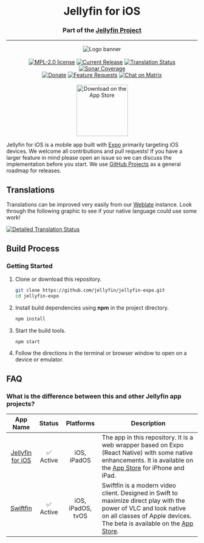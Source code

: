 <h1 align="center">Jellyfin for iOS</h1>
<h3 align="center">Part of the <a href="https://jellyfin.org">Jellyfin Project</a></h3>

---

<p align="center">
<img alt="Logo banner" src="https://raw.githubusercontent.com/jellyfin/jellyfin-ux/master/branding/SVG/banner-logo-solid.svg?sanitize=true"/>
<br/><br/>
<a href="https://github.com/jellyfin/jellyfin-expo/blob/master/LICENSE"><img alt="MPL-2.0 license" src="https://img.shields.io/github/license/jellyfin/jellyfin-expo"></a>
<a href="https://github.com/jellyfin/jellyfin-expo/releases"><img alt="Current Release" src="https://img.shields.io/github/release/jellyfin/jellyfin-expo.svg"/></a>
<a href="https://translate.jellyfin.org/projects/jellyfin/jellyfin-expo/?utm_source=widget">
<img alt="Translation Status" src="https://translate.jellyfin.org/widgets/jellyfin/-/jellyfin-expo/svg-badge.svg"/>
</a>
<a href="https://sonarcloud.io/component_measures?metric=coverage&id=jellyfin_jellyfin-expo">
<img alt="Sonar Coverage" src="https://img.shields.io/sonar/coverage/jellyfin_jellyfin-expo/master?server=https%3A%2F%2Fsonarcloud.io">
</a>
<br/>
<a href="https://opencollective.com/jellyfin"><img alt="Donate" src="https://img.shields.io/opencollective/all/jellyfin.svg?label=backers"/></a>
<a href="https://features.jellyfin.org"><img alt="Feature Requests" src="https://img.shields.io/badge/fider-vote%20on%20features-success.svg"/></a>
<a href="https://matrix.to/#/+jellyfin:matrix.org"><img alt="Chat on Matrix" src="https://img.shields.io/matrix/jellyfin:matrix.org.svg?logo=matrix"/></a>
<br/><br/>
<a href="https://apps.apple.com/us/app/jellyfin-mobile/id1480192618?mt=8"><img width="135" src="https://linkmaker.itunes.apple.com/en-us/badge-lrg.svg?releaseDate=2020-02-09&kind=iossoftware&bubble=ios_apps" alt="Download on the App Store"/></a>
</p>

Jellyfin for iOS is a mobile app built with [Expo](https://expo.io/) primarily targeting iOS devices. We welcome all contributions and pull requests! If you have a larger feature in mind please open an issue so we can discuss the implementation before you start. We use [GitHub Projects](https://github.com/jellyfin/jellyfin-expo/projects) as a general roadmap for releases.

## Translations

Translations can be improved very easily from our [Weblate](https://translate.jellyfin.org/projects/jellyfin/jellyfin-expo/) instance. Look through the following graphic to see if your native language could use some work!

<a href="https://translate.jellyfin.org/engage/jellyfin/?utm_source=widget">
<img alt="Detailed Translation Status" src="https://translate.jellyfin.org/widgets/jellyfin/-/jellyfin-expo/multi-auto.svg"/>
</a>

## Build Process

### Getting Started

1. Clone or download this repository.

   ```sh
   git clone https://github.com/jellyfin/jellyfin-expo.git
   cd jellyfin-expo
   ```

2. Install build dependencies using **npm** in the project directory.

   ```sh
   npm install
   ```

3. Start the build tools.

   ```sh
   npm start
   ```

4. Follow the directions in the terminal or browser window to open on a device or emulator.

## FAQ

### What is the difference between this and other Jellyfin app projects?

| App Name | Status | Platforms | Description |
|:-:|:-:|:-:|-|
| [Jellyfin for iOS](https://github.com/jellyfin/jellyfin-expo) | ✅ Active | iOS, iPadOS | The app in this repository. It is a web wrapper based on Expo (React Native) with some native enhancements. It is available on the [App Store](https://apps.apple.com/us/app/jellyfin-mobile/id1480192618?mt=8) for iPhone and iPad. |
| [Swiftfin](https://github.com/jellyfin/swiftfin) | ✅ Active | iOS, iPadOS, tvOS | Swiftfin is a modern video client. Designed in Swift to maximize direct play with the power of VLC and look native on all classes of Apple devices. The beta is available on the [App Store](https://apps.apple.com/us/app/swiftfin/id1604098728). |
